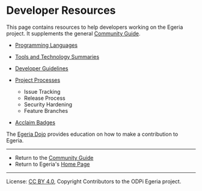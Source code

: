 <!-- SPDX-License-Identifier: CC-BY-4.0 -->
<!-- Copyright Contributors to the ODPi Egeria project. -->
  
# Developer Resources

This page contains resources to help developers working on the Egeria project.
It supplements the general [Community Guide](https://egeria-project.org/guides/community/).

* [Programming Languages](https://egeria-project.org/guides/contributor/languages/)

* [Tools and Technology Summaries](https://egeria-project.org/guides/contributor/development/)

* [Developer Guidelines](https://egeria-project.org/guides/contributor/guidelines/)

* [Project Processes](https://egeria-project.org/guides/contributor/process/)
    * Issue Tracking
    * Release Process
    * Security Hardening
    * Feature Branches

* [Acclaim Badges](https://egeria-project.org/guides/contributor/badges/overview/)

The [Egeria Dojo](https://egeria-project.org/education/egeria-dojo/) provides education
on how to make a contribution to Egeria. 

----
* Return to the [Community Guide](https://egeria-project.org/guides/community/)
* Return to Egeria's [Home Page](https://egeria-project.org/)

----
License: [CC BY 4.0](https://creativecommons.org/licenses/by/4.0/),
Copyright Contributors to the ODPi Egeria project.
